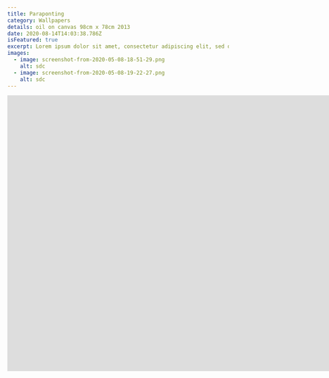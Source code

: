 ```yaml
---
title: Paraponting
category: Wallpapers
details: oil on canvas 98cm x 78cm 2013
date: 2020-08-14T14:03:38.786Z
isFeatured: true
excerpt: Lorem ipsum dolor sit amet, consectetur adipiscing elit, sed do eiusmod tempor incididunt ut labore et dolore magna aliqua. Ut enim ad minim veniam, quis nostrud exercitation ullamco laboris nisi ut aliquip ex ea commodo consequat.
images:
  - image: screenshot-from-2020-05-08-18-51-29.png
    alt: sdc
  - image: screenshot-from-2020-05-08-19-22-27.png
    alt: sdc
---
```


<iframe width="1585" height="627" src="https://www.youtube.com/embed/4KYs-5GYZBU" frameborder="0" allow="accelerometer; autoplay; encrypted-media; gyroscope; picture-in-picture" allowfullscreen></iframe>
